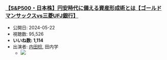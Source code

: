 ### [【S&P500・日本株】円安時代に備える資産形成術とは【ゴールドマンサックスvs三菱UFJ銀行】](https://www.youtube.com/watch?v=nF6-5DJuWSg)
-   公開日: 2024-05-22
-   視聴数: 95,526
-   **いいね数: 1,114**
-   出演者: [内田稔](/rehacq_fan/people/内田稔 "wikilink"), 田内学
    - [![](https://img.youtube.com/vi/nF6-5DJuWSg/hqdefault.jpg)](https://www.youtube.com/watch?v=nF6-5DJuWSg)
